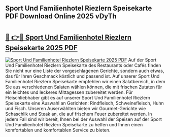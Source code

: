## Sport Und Familienhotel Riezlern Speisekarte PDF Download Online 2025 vDyTh

# <h2><a href="http://gc9kdp.nevu.top/?p=Sport+Und+Familienhotel+Riezlern+Speisekarte">🔗 👉🔴 Sport Und Familienhotel Riezlern Speisekarte 2025 PDF</a></h2>

[![Sport Und Familienhotel Riezlern Speisekarte 2025 PDF](https://i.imgur.com/dBaPXMq.png)](http://gc9kdp.nevu.top/?p=Sport+Und+Familienhotel+Riezlern+Speisekarte)
Auf der Sport Und Familienhotel Riezlern Speisekarte des Restaurants oder Cafés finden Sie nicht nur eine Liste der vorgeschlagenen Gerichte, sondern auch etwas, das für Ihren Geschmack köstlich und passend ist. Auf unserer Sport Und Familienhotel Riezlern Speisekarte empfehlen wir einen Salatbereich, in dem Sie aus verschiedenen Salaten wählen können, die mit frischen Zutaten für ein leichtes und leckeres Mittagessen zubereitet werden. Für Fleischliebhaber gibt es auf unserer Sport Und Familienhotel Riezlern Speisekarte eine Auswahl an Gerichten: Rindfleisch, Schweinefleisch, Huhn und Fisch. Unseren Auserwählten bieten wir Gourmet-Gerichte wie Schaschlik und Steak an, die auf frischem Feuer zubereitet werden. In jedem Fall sind wir bereit, Ihnen bei der Auswahl der Speisen auf der Sport Und Familienhotel Riezlern Speisekarte zu helfen und Ihnen einen komfortablen und komfortablen Service zu bieten.
